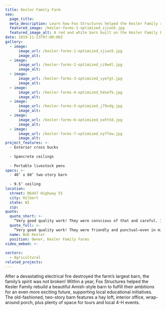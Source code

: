 ```yaml
---
title: Kesler Family Farm
seo:
  page_title:
  meta_description: Learn how Fox Structures helped the Kesler Family rebuild a beautiful Amish-style barn to fulfill their ambitions for an even more exciting future.
  featured_image: /kesler-farms-1-optimized_zjion5.jpg
  featured_image_alt: A red and white barn built on the Kesler Family Farm
date: 2019-11-23T07:00:00Z
gallery: 
  - image: 
      image_url: /kesler-farms-1-optimized_zjion5.jpg
      image_alt:
  - image: 
      image_url: /kesler-farms-2-optimized_cz9w4l.jpg
      image_alt:
  - image: 
      image_url: /kesler-farms-3-optimized_vyefgt.jpg
      image_alt:
  - image: 
      image_url: /kesler-farms-4-optimized_hdsefk.jpg
      image_alt:
  - image: 
      image_url: /kesler-farms-5-optimized_j79xdg.jpg
      image_alt:
  - image: 
      image_url: /kesler-farms-6-optimized_oxht5d.jpg
      image_alt:
  - image: 
      image_url: /kesler-farms-7-optimized_ny7few.jpg
      image_alt:
project_features: >-
  - Exterior cross bucks
  
  - Spancrete ceilings
  
  - Portable livestock pens
specs: >-
  - 40’ x 60’ two-story barn
  
  - 9.5’ ceiling
location:
  street: N6447 Highway 55
  city: Hilbert
  state: WI
  zip:
quote:
  quote_short: >-
    “Very good quality work! They were conscious of that and careful. I would definitely consider them a high-quality contractor and would recommend them.”
  quote_full: >-
    “Very good quality work! They were friendly and punctual—even in miserable weather! Fox Structures worked well under pressure. The farm was still operating around them while they worked. They were conscious of that and careful. Two of the guys on the job site were owners. Fox Structures really cares … you just don’t see that every day. I would definitely consider them a high-quality contractor and would recommend them. I worked with a lot of contractors and I was very pleased to work with these guys.”
  name: Bob Kesler
  position: Owner, Kesler Family Farms
video_embed: >-
  
sectors:
  - Agricultural
related_projects: 
---
```


After a devastating electrical fire destroyed the farm’s largest barn, the family’s spirit was not broken! Within a year, Fox Structures helped the Kesler Family rebuild a beautiful Amish-style barn to fulfill their ambitions for an even more exciting future, supporting local educational initiatives. The old-fashioned, two-story barn features a hay loft, interior office, wrap-around porch, plus plenty of space for tours and local 4-H events.